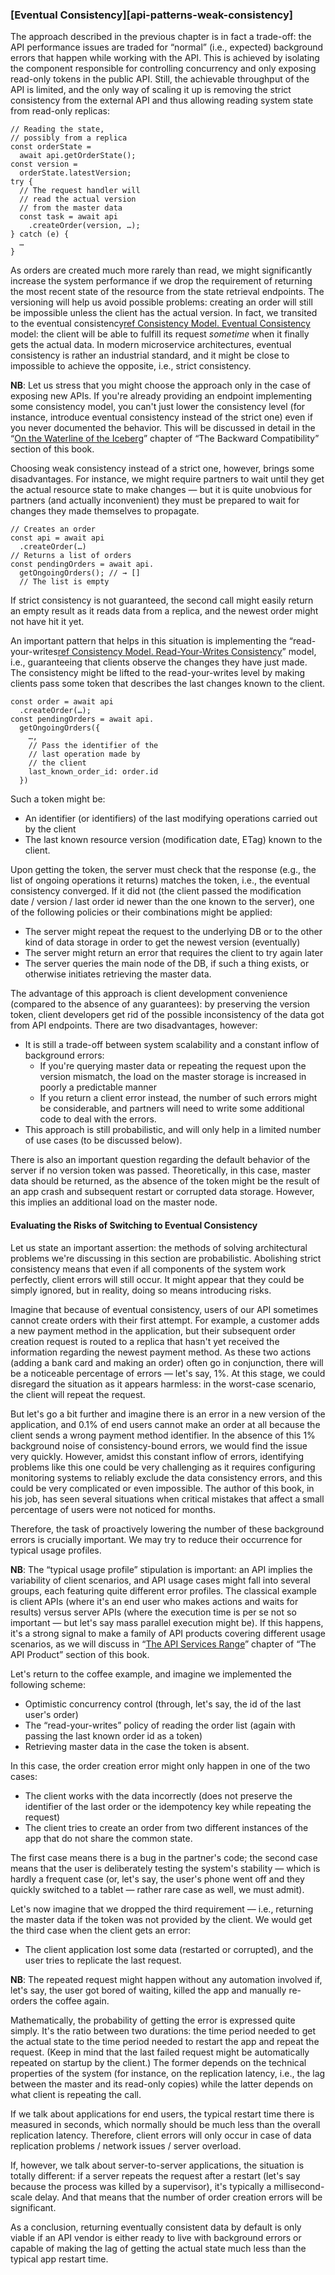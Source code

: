 ### [Eventual Consistency][api-patterns-weak-consistency]

The approach described in the previous chapter is in fact a trade-off: the API performance issues are traded for “normal” (i.e., expected) background errors that happen while working with the API. This is achieved by isolating the component responsible for controlling concurrency and only exposing read-only tokens in the public API. Still, the achievable throughput of the API is limited, and the only way of scaling it up is removing the strict consistency from the external API and thus allowing reading system state from read-only replicas:

```
// Reading the state,
// possibly from a replica
const orderState = 
  await api.getOrderState();
const version = 
  orderState.latestVersion;
try {
  // The request handler will
  // read the actual version
  // from the master data
  const task = await api
    .createOrder(version, …);
} catch (e) {
  …
}
```

As orders are created much more rarely than read, we might significantly increase the system performance if we drop the requirement of returning the most recent state of the resource from the state retrieval endpoints. The versioning will help us avoid possible problems: creating an order will still be impossible unless the client has the actual version. In fact, we transited to the eventual consistency[ref Consistency Model. Eventual Consistency](https://en.wikipedia.org/wiki/Consistency_model#Eventual_consistency) model: the client will be able to fulfill its request *sometime* when it finally gets the actual data. In modern microservice architectures, eventual consistency is rather an industrial standard, and it might be close to impossible to achieve the opposite, i.e., strict consistency.

**NB**: Let us stress that you might choose the approach only in the case of exposing new APIs. If you're already providing an endpoint implementing some consistency model, you can't just lower the consistency level (for instance, introduce eventual consistency instead of the strict one) even if you never documented the behavior. This will be discussed in detail in the “[On the Waterline of the Iceberg](#back-compat-iceberg-waterline)” chapter of “The Backward Compatibility” section of this book.

Choosing weak consistency instead of a strict one, however, brings some disadvantages. For instance, we might require partners to wait until they get the actual resource state to make changes — but it is quite unobvious for partners (and actually inconvenient) they must be prepared to wait for changes they made themselves to propagate.

```
// Creates an order
const api = await api
  .createOrder(…)
// Returns a list of orders
const pendingOrders = await api.
  getOngoingOrders(); // → []
  // The list is empty
```

If strict consistency is not guaranteed, the second call might easily return an empty result as it reads data from a replica, and the newest order might not have hit it yet.

An important pattern that helps in this situation is implementing the “read-your-writes[ref Consistency Model. Read-Your-Writes Consistency](https://en.wikipedia.org/wiki/Consistency_model#Read-your-writes_consistency)” model, i.e., guaranteeing that clients observe the changes they have just made. The consistency might be lifted to the read-your-writes level by making clients pass some token that describes the last changes known to the client.

```
const order = await api
  .createOrder(…);
const pendingOrders = await api.
  getOngoingOrders({
    …,
    // Pass the identifier of the
    // last operation made by
    // the client
    last_known_order_id: order.id
  })
```

Such a token might be:
  * An identifier (or identifiers) of the last modifying operations carried out by the client
  * The last known resource version (modification date, ETag) known to the client.

Upon getting the token, the server must check that the response (e.g., the list of ongoing operations it returns) matches the token, i.e., the eventual consistency converged. If it did not (the client passed the modification date / version / last order id newer than the one known to the server), one of the following policies or their combinations might be applied:
  * The server might repeat the request to the underlying DB or to the other kind of data storage in order to get the newest version (eventually)
  * The server might return an error that requires the client to try again later
  * The server queries the main node of the DB, if such a thing exists, or otherwise initiates retrieving the master data.

The advantage of this approach is client development convenience (compared to the absence of any guarantees): by preserving the version token, client developers get rid of the possible inconsistency of the data got from API endpoints. There are two disadvantages, however:
  * It is still a trade-off between system scalability and a constant inflow of background errors:
      * If you're querying master data or repeating the request upon the version mismatch, the load on the master storage is increased in poorly a predictable manner
      * If you return a client error instead, the number of such errors might be considerable, and partners will need to write some additional code to deal with the errors.
  * This approach is still probabilistic, and will only help in a limited number of use cases (to be discussed below).

There is also an important question regarding the default behavior of the server if no version token was passed. Theoretically, in this case, master data should be returned, as the absence of the token might be the result of an app crash and subsequent restart or corrupted data storage. However, this implies an additional load on the master node.

#### Evaluating the Risks of Switching to Eventual Consistency

Let us state an important assertion: the methods of solving architectural problems we're discussing in this section are probabilistic. Abolishing strict consistency means that even if all components of the system work perfectly, client errors will still occur. It might appear that they could be simply ignored, but in reality, doing so means introducing risks.

Imagine that because of eventual consistency, users of our API sometimes cannot create orders with their first attempt. For example, a customer adds a new payment method in the application, but their subsequent order creation request is routed to a replica that hasn't yet received the information regarding the newest payment method. As these two actions (adding a bank card and making an order) often go in conjunction, there will be a noticeable percentage of errors — let's say, 1%. At this stage, we could disregard the situation as it appears harmless: in the worst-case scenario, the client will repeat the request.

But let's go a bit further and imagine there is an error in a new version of the application, and 0.1% of end users cannot make an order at all because the client sends a wrong payment method identifier. In the absence of this 1% background noise of consistency-bound errors, we would find the issue very quickly. However, amidst this constant inflow of errors, identifying problems like this one could be very challenging as it requires configuring monitoring systems to reliably exclude the data consistency errors, and this could be very complicated or even impossible. The author of this book, in his job, has seen several situations when critical mistakes that affect a small percentage of users were not noticed for months.

Therefore, the task of proactively lowering the number of these background errors is crucially important. We may try to reduce their occurrence for typical usage profiles.

**NB**: The “typical usage profile” stipulation is important: an API implies the variability of client scenarios, and API usage cases might fall into several groups, each featuring quite different error profiles. The classical example is client APIs (where it's an end user who makes actions and waits for results) versus server APIs (where the execution time is per se not so important — but let's say mass parallel execution might be). If this happens, it's a strong signal to make a family of API products covering different usage scenarios, as we will discuss in “[The API Services Range](#api-product-range)” chapter of “The API Product” section of this book.

Let's return to the coffee example, and imagine we implemented the following scheme:
  * Optimistic concurrency control (through, let's say, the id of the last user's order)
  * The “read-your-writes” policy of reading the order list (again with passing the last known order id as a token)
  * Retrieving master data in the case the token is absent.

In this case, the order creation error might only happen in one of the two cases:
  * The client works with the data incorrectly (does not preserve the identifier of the last order or the idempotency key while repeating the request)
  * The client tries to create an order from two different instances of the app that do not share the common state.

The first case means there is a bug in the partner's code; the second case means that the user is deliberately testing the system's stability — which is hardly a frequent case (or, let's say, the user's phone went off and they quickly switched to a tablet — rather rare case as well, we must admit).

Let's now imagine that we dropped the third requirement — i.e., returning the master data if the token was not provided by the client. We would get the third case when the client gets an error:
  * The client application lost some data (restarted or corrupted), and the user tries to replicate the last request.

**NB**: The repeated request might happen without any automation involved if, let's say, the user got bored of waiting, killed the app and manually re-orders the coffee again.

Mathematically, the probability of getting the error is expressed quite simply. It's the ratio between two durations: the time period needed to get the actual state to the time period needed to restart the app and repeat the request. (Keep in mind that the last failed request might be automatically repeated on startup by the client.) The former depends on the technical properties of the system (for instance, on the replication latency, i.e., the lag between the master and its read-only copies) while the latter depends on what client is repeating the call.

If we talk about applications for end users, the typical restart time there is measured in seconds, which normally should be much less than the overall replication latency. Therefore, client errors will only occur in case of data replication problems / network issues / server overload.

If, however, we talk about server-to-server applications, the situation is totally different: if a server repeats the request after a restart (let's say because the process was killed by a supervisor), it's typically a millisecond-scale delay. And that means that the number of order creation errors will be significant.

As a conclusion, returning eventually consistent data by default is only viable if an API vendor is either ready to live with background errors or capable of making the lag of getting the actual state much less than the typical app restart time.